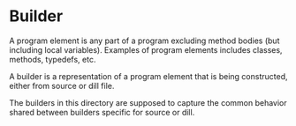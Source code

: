 <!--
Copyright (c) 2016, the Dart project authors.  Please see the AUTHORS file
for details. All rights reserved. Use of this source code is governed by a
BSD-style license that can be found in the LICENSE file.
-->
# Builder

A program element is any part of a program excluding method bodies (but including local variables). Examples of program elements includes classes, methods, typedefs, etc.

A builder is a representation of a program element that is being constructed, either from source or dill file.

The builders in this directory are supposed to capture the common behavior shared between builders specific for source or dill.
